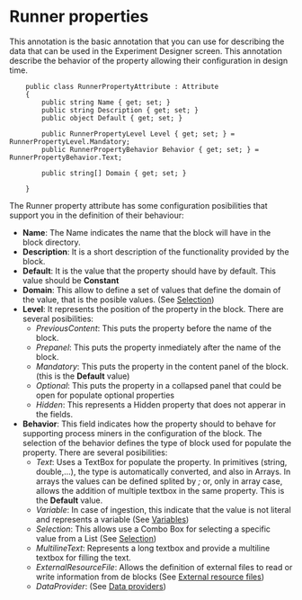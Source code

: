 ﻿---
sidebar_position: 2
---

# Runner properties

This annotation is the basic annotation that you can use for describing the data that can be used in the Experiment Designer screen. This annotation describe the behavior of the property allowing their configuration in design time. 

```
    public class RunnerPropertyAttribute : Attribute
    {
        public string Name { get; set; }
        public string Description { get; set; }
        public object Default { get; set; }

        public RunnerPropertyLevel Level { get; set; } = RunnerPropertyLevel.Mandatory;
        public RunnerPropertyBehavior Behavior { get; set; } = RunnerPropertyBehavior.Text;

        public string[] Domain { get; set; }

    }

```

The Runner property attribute has some configuration posibilities that support you in the definition of their behaviour:

- **Name**: The Name indicates the name that the block will have in the block directory.
- **Description**: It is a short description of the functionality provided by the block.
- **Default**: It is the value that the property should have by default. This value should be **Constant**
- **Domain**: This allow to define a set of values that define the domain of the value, that is the posible values. (See [Selection](#selections))
- **Level**: It represents the position of the property in the block. There are several posibilities:
    - *PreviousContent*: This puts the property before the name of the block.
    - *Prepanel*: This puts the property inmediately after the name of the block.
    - *Mandatory*: This puts the property in the content panel of the block.(this is the **Default** value)
    - *Optional*: This puts the property in a collapsed panel that could be open for populate optional properties
    - *Hidden*: This represents a Hidden property that does not apperar in the fields.
- **Behavior**: This field indicates how the property should to behave for supporting process miners in the configuration of the block. The selection of the behavior defines the type of block used for populate the property. There are several posibilities:
    - *Text*: Uses a TextBox for populate the property. In primitives (string, double,...), the type is automatically converted, and also in Arrays. In arrays the values can be defined splited by *;* or, only in array case, allows the addition of multiple textbox in the same property.  This is the **Default** value.
    - *Variable*: In case of ingestion, this indicate that the value is not literal and represents a variable (See [Variables](#variables))
    - *Selection*: This allows use a Combo Box for selecting a specific value from a List (See [Selection](#selections))
    - *MultilineText*: Represents a long textbox and provide a multiline textbox for filling the text.
    - *ExternalResourceFile*: Allows the definition of external files to read or write information from de blocks (See [External resource files](#external-resource-files))
    - *DataProvider*: (See [Data providers](#data-providers))
